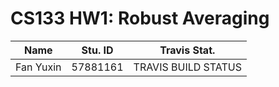 # CS133 HW1: Robust Averaging

Name | Stu. ID | Travis Stat.
-----|---------|-------------
Fan Yuxin | 57881161 | TRAVIS BUILD STATUS
